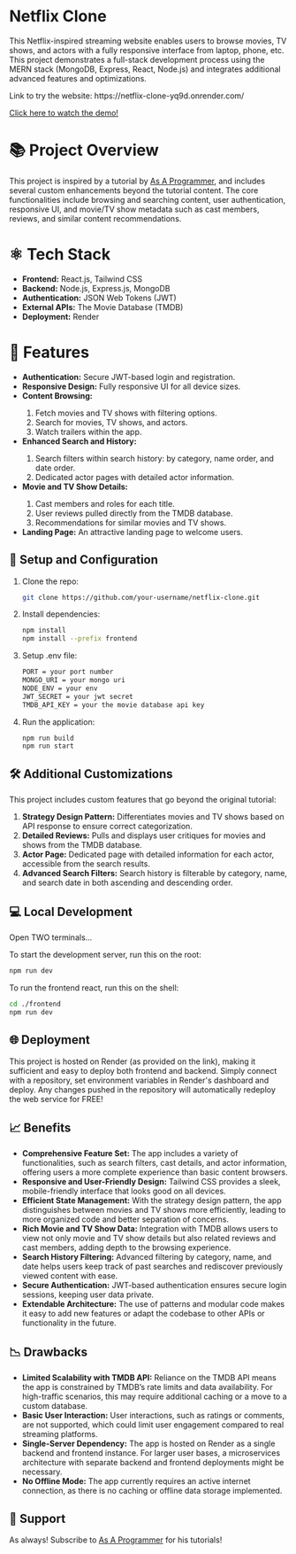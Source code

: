 # Netflix Clone 
<p>This Netflix-inspired streaming website enables users to browse movies, TV shows, and actors with a fully responsive interface from laptop, phone, etc. This project demonstrates a full-stack development process using the MERN stack (MongoDB, Express, React, Node.js) and integrates additional advanced features and optimizations.</p>
<p>Link to try the website: <a>https://netflix-clone-yq9d.onrender.com/</a></p>
<a href="https://youtu.be/gBgN-snVXf0" target="_blank">Click here to watch the demo!</a>

<h1>📚 Project Overview</h1>
<p>This project is inspired by a tutorial by <a href="https://www.youtube.com/@asaprogrammer_">As A Programmer</a>, and includes several custom enhancements beyond the tutorial content. The core functionalities include browsing and searching content, user authentication, responsive UI, and movie/TV show metadata such as cast members, reviews, and similar content recommendations.</p>

<h1>⚛️ Tech Stack</h1>
<ul>
  <li><b>Frontend:</b> React.js, Tailwind CSS</li>
  <li><b>Backend:</b> Node.js, Express.js, MongoDB</li>
  <li><b>Authentication:</b> JSON Web Tokens (JWT)</li>
  <li><b>External APIs:</b> The Movie Database (TMDB)</li>
  <li><b>Deployment:</b> Render</li>
</ul>

<h1>🚀 Features</h1>
<ul>
  <li><b>Authentication:</b> Secure JWT-based login and registration.</li>
  <li><b>Responsive Design:</b> Fully responsive UI for all device sizes.</li>
  <li><b>Content Browsing:</b></li>
    <ol>
      <li>Fetch movies and TV shows with filtering options.</li>
      <li>Search for movies, TV shows, and actors.</li>
      <li>Watch trailers within the app.</li>
    </ol>
  <li><b>Enhanced Search and History:</b></li>
    <ol>
      <li>Search filters within search history: by category, name order, and date order.</li>
      <li>Dedicated actor pages with detailed actor information.</li>
    </ol>
  <li><b>Movie and TV Show Details:</b></li>
    <ol>
      <li>Cast members and roles for each title.</li>
      <li>User reviews pulled directly from the TMDB database.</li>
      <li>Recommendations for similar movies and TV shows.</li>
    </ol>
  <li><b>Landing Page:</b> An attractive landing page to welcome users.</li>
</ul>

## 🔧 Setup and Configuration
1. Clone the repo:  
   ```bash
   git clone https://github.com/your-username/netflix-clone.git
2. Install dependencies:
    ```bash
   npm install
   npm install --prefix frontend
3. Setup .env file:
    ```bash
    PORT = your port number
    MONGO_URI = your mongo uri
    NODE_ENV = your env
    JWT_SECRET = your jwt secret
    TMDB_API_KEY = your the movie database api key
4. Run the application:
    ```shell
    npm run build
    npm run start
## 🛠 Additional Customizations
<p>This project includes custom features that go beyond the original tutorial:</p>
<ol>
  <li><b>Strategy Design Pattern:</b> Differentiates movies and TV shows based on API response to ensure correct categorization.</li>
  <li><b>Detailed Reviews:</b> Pulls and displays user critiques for movies and shows from the TMDB database.</li>
  <li><b>Actor Page:</b> Dedicated page with detailed information for each actor, accessible from the search results.</li>
  <li><b>Advanced Search Filters:</b> Search history is filterable by category, name, and search date in both ascending and descending order.</li>
</ol>

## 💻 Local Development
<p>Open TWO terminals...</p>
<p>To start the development server, run this on the root: </p>

```bash
npm run dev
```
<p>To run the frontend react, run this on the shell: </p>

```bash
cd ./frontend
npm run dev
```
## 🌐 Deployment
<p>This project is hosted on Render (as provided on the link), making it sufficient and easy to deploy both frontend and backend. Simply connect with a repository, set environment variables in Render's dashboard and deploy. Any changes pushed in the repository will automatically redeploy the web service for FREE!</p>

## 📈 Benefits
<ul>
  <li><b>Comprehensive Feature Set:</b> The app includes a variety of functionalities, such as search filters, cast details, and actor information, offering users a more complete experience than basic content browsers.</li>
  <li><b>Responsive and User-Friendly Design:</b> Tailwind CSS provides a sleek, mobile-friendly interface that looks good on all devices.</li>
  <li><b>Efficient State Management:</b> With the strategy design pattern, the app distinguishes between movies and TV shows more efficiently, leading to more organized code and better separation of concerns.</li>
  <li><b>Rich Movie and TV Show Data:</b> Integration with TMDB allows users to view not only movie and TV show details but also related reviews and cast members, adding depth to the browsing experience.</li>
  <li><b>Search History Filtering:</b> Advanced filtering by category, name, and date helps users keep track of past searches and rediscover previously viewed content with ease.</li>
  <li><b>Secure Authentication:</b> JWT-based authentication ensures secure login sessions, keeping user data private.</li>
  <li><b>Extendable Architecture:</b> The use of patterns and modular code makes it easy to add new features or adapt the codebase to other APIs or functionality in the future.</li>
</ul>

## 📉 Drawbacks
<ul>
  <li><b>Limited Scalability with TMDB API:</b> Reliance on the TMDB API means the app is constrained by TMDB’s rate limits and data availability. For high-traffic scenarios, this may require additional caching or a move to a custom database.</li>
  <li><b>Basic User Interaction:</b> User interactions, such as ratings or comments, are not supported, which could limit user engagement compared to real streaming platforms.</li>
  <li><b>Single-Server Dependency:</b> The app is hosted on Render as a single backend and frontend instance. For larger user bases, a microservices architecture with separate backend and frontend deployments might be necessary.</li>
  <li><b>No Offline Mode:</b> The app currently requires an active internet connection, as there is no caching or offline data storage implemented.</li>
</ul>

## 🤝 Support
<p>As always! Subscribe to <a href="https://www.youtube.com/@asaprogrammer_">As A Programmer</a> for his tutorials!</p>
